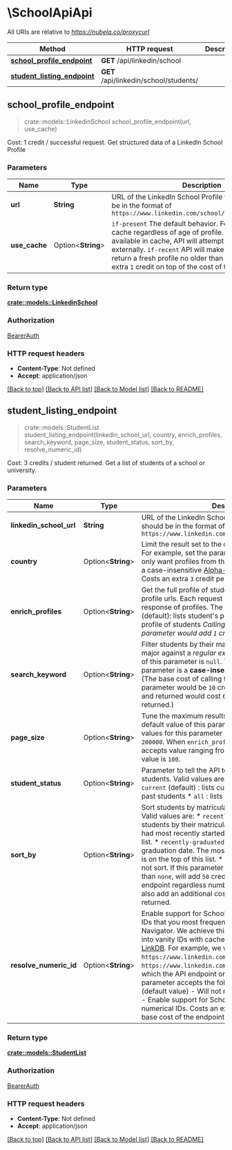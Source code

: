 # \SchoolApiApi

All URIs are relative to *https://nubela.co/proxycurl*

Method | HTTP request | Description
------------- | ------------- | -------------
[**school_profile_endpoint**](SchoolApiApi.md#school_profile_endpoint) | **GET** /api/linkedin/school | 
[**student_listing_endpoint**](SchoolApiApi.md#student_listing_endpoint) | **GET** /api/linkedin/school/students/ | 



## school_profile_endpoint

> crate::models::LinkedinSchool school_profile_endpoint(url, use_cache)


Cost: 1 credit / successful request. Get structured data of a LinkedIn School Profile

### Parameters


Name | Type | Description  | Required | Notes
------------- | ------------- | ------------- | ------------- | -------------
**url** | **String** |      URL of the LinkedIn School Profile to crawl.      URL should be in the format of `https://www.linkedin.com/school/<public_identifier>`      | [required] |
**use_cache** | Option<**String**> | `if-present` The default behavior. Fetches profile from cache regardless of age of profile. If profile is not available in cache, API will attempt to source profile externally.  `if-recent` API will make a best effort to return a fresh profile no older than 29 days.Costs an extra `1` credit on top of the cost of the base endpoint. |  |

### Return type

[**crate::models::LinkedinSchool**](LinkedinSchool.md)

### Authorization

[BearerAuth](../README.md#BearerAuth)

### HTTP request headers

- **Content-Type**: Not defined
- **Accept**: application/json

[[Back to top]](#) [[Back to API list]](../README.md#documentation-for-api-endpoints) [[Back to Model list]](../README.md#documentation-for-models) [[Back to README]](../README.md)


## student_listing_endpoint

> crate::models::StudentList student_listing_endpoint(linkedin_school_url, country, enrich_profiles, search_keyword, page_size, student_status, sort_by, resolve_numeric_id)


Cost: 3 credits / student returned. Get a list of students of a school or university.

### Parameters


Name | Type | Description  | Required | Notes
------------- | ------------- | ------------- | ------------- | -------------
**linkedin_school_url** | **String** |      URL of the LinkedIn School Profile to target.      URL should be in the format of `https://www.linkedin.com/school/<public_identifier>`      | [required] |
**country** | Option<**String**> |      Limit the result set to the country locality of the profile. For example, set the parameter of `country=us` if you only want profiles from the US.      This parameter accepts a case-insensitive [Alpha-2 ISO3166 country code](https://en.wikipedia.org/wiki/ISO_3166-1_alpha-2).      Costs an extra `3` credit per result returned.      |  |
**enrich_profiles** | Option<**String**> |      Get the full profile of students instead of only their profile urls.      Each request respond with a streaming response of profiles.      The valid values are:          * `skip` (default): lists student's profile url     * `enrich`: lists full profile of students      *Calling this API endpoint with this parameter would add `1` credit per student returned.*      |  |
**search_keyword** | Option<**String**> |      Filter students by their major by matching the student's major against a *regular expression*.      The default value of this parameter is `null`.      The accepted value for this parameter is a **case-insensitive** regular expression.      (The base cost of calling this API endpoint with this parameter would be `10` credits.     Each student matched and returned would cost `6` credits per student returned.)      |  |
**page_size** | Option<**String**> |      Tune the maximum results returned per API call.      The default value of this parameter is `200000`.      Accepted values for this parameter is an integer ranging from `1` to `200000`.      When `enrich_profiles=enrich`, this parameter accepts value ranging from `1` to `100` and the default value is `100`.      |  |
**student_status** | Option<**String**> |      Parameter to tell the API to return past or current students.      Valid values are `current`, `past`, and `all`:      * `current` (default) : lists current students     * `past` : lists past students     * `all` : lists current & past students      |  |
**sort_by** | Option<**String**> |      Sort students by matriculation or graduation dates.      Valid values are:     * `recently-matriculated` - Sort students by their matriculation date. Students who had had most recently started school is on the top of the list.     * `recently-graduated` - Sort students by their graduation date. The most recently graduated student is on the top of this list.     * `none` - The default value. Do not sort.      If this parameter is supplied with a value other than `none`, will add `50` credits to the base cost of the API endpoint regardless number of results returned. It will also add an additional cost of `10` credits per student returned.      |  |
**resolve_numeric_id** | Option<**String**> |      Enable support for School Profile URLs with numerical IDs that you most frequently fetch from Sales Navigator.      We achieve this by resolving numerical IDs into vanity IDs with cached company profiles from [LinkDB](https://nubela.co/proxycurl/linkdb).      For example, we will turn `https://www.linkedin.com/school/1234567890` to `https://www.linkedin.com/school/acme-corp` -- for which the API endpoint only supports the latter.          This parameter accepts the following values:     - `false` (default value) - Will not resolve numerical IDs.     - `true` - Enable support for School Profile URLs with numerical IDs.      Costs an extra `2` credit on top of the base cost of the endpoint.      |  |

### Return type

[**crate::models::StudentList**](StudentList.md)

### Authorization

[BearerAuth](../README.md#BearerAuth)

### HTTP request headers

- **Content-Type**: Not defined
- **Accept**: application/json

[[Back to top]](#) [[Back to API list]](../README.md#documentation-for-api-endpoints) [[Back to Model list]](../README.md#documentation-for-models) [[Back to README]](../README.md)

